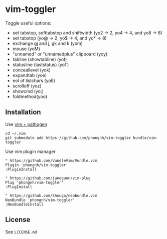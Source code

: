# vim-toggler

Toggle useful options:

* set tabstop, softtabstop and shiftwidth (yo2 -> 2, yo4 -> 4, and yo8 -> 8)
* set tabstop (yo@ -> 2, yo$ -> 4, and yo\* -> 8)
* exchange gj and j, gk and k (yom)
* mouse (yoM)
* "unnamed" or "unnamedplus" clipboard (yoy)
* tabline (showtabline) (yot)
* statusline (laststatus) (yoT)
* conceallevel (yok)
* expandtab (yoe)
* eol of listchars (yoE)
* scrolloff (yoz)
* showcmd (yo;)
* foldmethod(yoo)

## Installation

Use [vim + pathogen](http://vimcasts.org/episodes/synchronizing-plugins-with-git-submodules-and-pathogen)

    cd ~/.vim
    git submodule add https://github.com/phongnh/vim-toggler bundle/vim-toggler

Use vim plugin manager

    " https://github.com/VundleVim/Vundle.vim
    Plugin 'phongnh/vim-toggler'
    :PluginInstall

    " https://github.com/junegunn/vim-plug
    Plug 'phongnh/vim-toggler'
    :PlugInstall

    " https://github.com/Shougo/neobundle.vim
    NeoBundle 'phongnh/vim-toggler'
    :NeoBundleInstall

## License

See `LICENSE.md`
